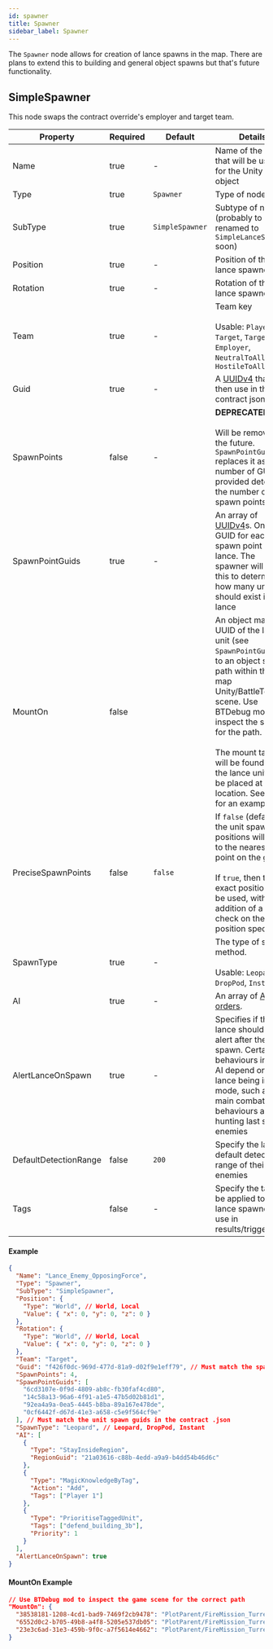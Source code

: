 ```yaml
---
id: spawner
title: Spawner
sidebar_label: Spawner
---
```


The `Spawner` node allows for creation of lance spawns in the map. There are plans to extend this to building and general object spawns but that's future functionality.

## SimpleSpawner

This node swaps the contract override's employer and target team.

| Property              | Required | Default         | Details                                                                                                                                                                                                                                                                                                   |
| --------------------- | -------- | --------------- | --------------------------------------------------------------------------------------------------------------------------------------------------------------------------------------------------------------------------------------------------------------------------------------------------------- |
| Name                  | true     | -               | Name of the Node that will be used for the Unity game object                                                                                                                                                                                                                                              |
| Type                  | true     | `Spawner`       | Type of node                                                                                                                                                                                                                                                                                              |
| SubType               | true     | `SimpleSpawner` | Subtype of node (probably to be renamed to `SimpleLanceSpawner` soon)                                                                                                                                                                                                                                     |
| Position              | true     | -               | Position of the lance spawner                                                                                                                                                                                                                                                                             |
| Rotation              | true     | -               | Rotation of the lance spawner                                                                                                                                                                                                                                                                             |
| Team                  | true     | -               | Team key <br/><br/>Usable: `Player`, `Target`, `TargetAlly`, `Employer`, `NeutralToAll`, `HostileToAll`                                                                                                                                                                                                   |
| Guid                  | true     | -               | A [UUIDv4](https://www.uuidgenerator.net/) that you then use in the contract json                                                                                                                                                                                                                         |
| SpawnPoints           | false    | -               | **DEPRECATED**. <br/><br/>Will be removed in the future. `SpawnPointGuids` replaces it as the number of GUIDs provided determins the number of spawn points                                                                                                                                               |
| SpawnPointGuids       | true     | -               | An array of [UUIDv4](https://www.uuidgenerator.net/)s. One GUID for each spawn point in the lance. The spawner will use this to determine how many units should exist in a lance                                                                                                                          |
| MountOn               | false    |                 | An object mapping UUID of the lance unit (see `SpawnPointGuids`) to an object scene path within the map Unity/BattleTech scene. Use BTDebug mod to inspect the scene for the path. <br/><br/>The mount target will be found and the lance unit will be placed at that location. See below for an example. |
| PreciseSpawnPoints    | false    | `false`         | If `false` (default) the unit spawn positions will snap to the nearest hex point on the grid. <br/><br/> If `true`, then the exact positions will be used, with the addition of a height check on the position specified                                                                                  |
| SpawnType             | true     | -               | The type of spawn method. <br/><br/>Usable: `Leopard`, `DropPod`, `Instant`                                                                                                                                                                                                                               |
| AI                    | true     | -               | An array of [AI orders](../ai-orders).                                                                                                                                                                                                                                                                    |
| AlertLanceOnSpawn     | true     | -               | Specifies if the lance should be on alert after they spawn. Certain behaviours in the AI depend on a lance being in alert mode, such as the main combat behaviours and hunting last scene enemies                                                                                                         |
| DefaultDetectionRange | false    | `200`           | Specify the lance's default detection range of their enemies                                                                                                                                                                                                                                              |
| Tags                  | false    | -               | Specify the tags to be applied to the lance spawner for use in results/triggers                                                                                                                                                                                                                           |

#### Example

```json
{
  "Name": "Lance_Enemy_OpposingForce",
  "Type": "Spawner",
  "SubType": "SimpleSpawner",
  "Position": {
    "Type": "World", // World, Local
    "Value": { "x": 0, "y": 0, "z": 0 }
  },
  "Rotation": {
    "Type": "World", // World, Local
    "Value": { "x": 0, "y": 0, "z": 0 }
  },
  "Team": "Target",
  "Guid": "f426f0dc-969d-477d-81a9-d02f9e1eff79", // Must match the spawner guids in the contract .json
  "SpawnPoints": 4,
  "SpawnPointGuids": [
    "6cd3107e-0f9d-4809-ab8c-fb30faf4cd80",
    "14c58a13-96a6-4f91-a1e5-47b5d02b81d1",
    "92ea4a9a-0ea5-4445-b8ba-89a167e478de",
    "0cf6442f-d67d-41e3-a658-c5e9f564cf9e"
  ], // Must match the unit spawn guids in the contract .json
  "SpawnType": "Leopard", // Leopard, DropPod, Instant
  "AI": [
    {
      "Type": "StayInsideRegion",
      "RegionGuid": "21a03616-c88b-4edd-a9a9-b4dd54b46d6c"
    },
    {
      "Type": "MagicKnowledgeByTag",
      "Action": "Add",
      "Tags": ["Player 1"]
    },
    {
      "Type": "PrioritiseTaggedUnit",
      "Tags": ["defend_building_3b"],
      "Priority": 1
    }
  ],
  "AlertLanceOnSpawn": true
}
```

#### MountOn Example

```json
// Use BTDebug mod to inspect the game scene for the correct path
"MountOn": {
  "38538181-1208-4cd1-bad9-7469f2cb9478": "PlotParent/FireMission_Turrets/PlotVariant1/envPrfFndn_turretTowerMount (1)",
  "6552d0c2-b705-49b8-a4f8-5205e537db05": "PlotParent/FireMission_Turrets/PlotVariant1/envPrfFndn_turretTowerMount (2)",
  "23e3c6ad-31e3-459b-9f0c-a7f5614e4662": "PlotParent/FireMission_Turrets/PlotVariant1/envPrfFndn_turretTowerMount (4)"
}
```
